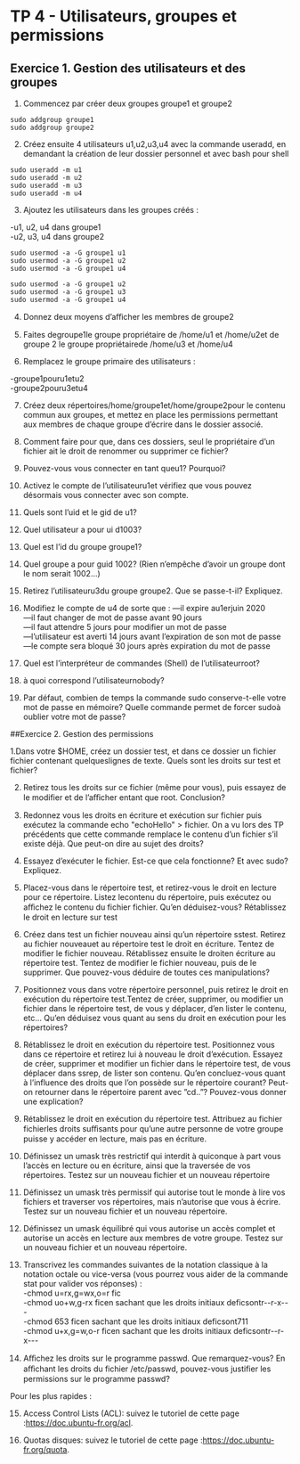 # TP 4 - Utilisateurs, groupes et permissions

## Exercice 1. Gestion des utilisateurs et des groupes

1. Commencez par créer deux groupes groupe1 et groupe2

```
sudo addgroup groupe1  
sudo addgroup groupe2
```

2. Créez ensuite 4 utilisateurs u1,u2,u3,u4 avec la commande useradd, en demandant la création de leur dossier personnel et avec bash pour shell

```
sudo useradd -m u1
sudo useradd -m u2
sudo useradd -m u3
sudo useradd -m u4
```

3. Ajoutez les utilisateurs dans les groupes créés :  

-u1, u2, u4 dans groupe1  
-u2, u3, u4 dans groupe2

```
sudo usermod -a -G groupe1 u1
sudo usermod -a -G groupe1 u2
sudo usermod -a -G groupe1 u4

sudo usermod -a -G groupe1 u2
sudo usermod -a -G groupe1 u3
sudo usermod -a -G groupe1 u4
```

4. Donnez deux moyens d’aﬀicher les membres de groupe2



5. Faites degroupe1le groupe propriétaire de /home/u1 et /home/u2et de groupe 2 le groupe propriétairede /home/u3 et /home/u4

6. Remplacez le groupe primaire des utilisateurs :  

-groupe1pouru1etu2  
-groupe2pouru3etu4  

7. Créez deux répertoires/home/groupe1et/home/groupe2pour le contenu commun aux groupes, et mettez en place les permissions permettant aux membres de chaque groupe d’écrire dans le dossier associé.

8. Comment faire pour que, dans ces dossiers, seul le propriétaire d’un fichier ait le droit de renommer ou supprimer ce fichier?

9. Pouvez-vous vous connecter en tant queu1? Pourquoi?

10. Activez le compte de l’utilisateuru1et vérifiez que vous pouvez désormais vous connecter avec son compte.

11. Quels sont l’uid et le gid de u1?

12. Quel utilisateur a pour ui d1003?

13. Quel est l’id du groupe groupe1?


14. Quel groupe a pour guid 1002? (Rien n’empêche d’avoir un groupe dont le nom serait 1002...)

15. Retirez l’utilisateuru3du groupe groupe2. Que se passe-t-il? Expliquez.

16. Modifiez le compte de u4 de sorte que :
—il expire au1erjuin 2020  
—il faut changer de mot de passe avant 90 jours  
—il faut attendre 5 jours pour modifier un mot de passe  
—l’utilisateur est averti 14 jours avant l’expiration de son mot de passe  
—le compte sera bloqué 30 jours après expiration du mot de passe

17. Quel est l’interpréteur de commandes (Shell) de l’utilisateurroot?

18. à quoi correspond l’utilisateurnobody?

19. Par défaut, combien de temps la commande sudo conserve-t-elle votre mot de passe en mémoire? Quelle commande permet de forcer sudoà oublier votre mot de passe?


##Exercice 2. Gestion des permissions

1.Dans votre $HOME, créez un dossier test, et dans ce dossier un fichier fichier contenant quelqueslignes de texte. Quels sont les droits sur test et fichier?
 
2. Retirez tous les droits sur ce fichier (même pour vous), puis essayez de le modifier et de l’aﬀicher entant que root. Conclusion?  

3. Redonnez vous les droits en écriture et exécution sur fichier puis exécutez la commande echo "echoHello" > fichier. On a vu lors des TP précédents que cette commande remplace le contenu d’un fichier s’il existe déjà. Que peut-on dire au sujet des droits?

4. Essayez d’exécuter le fichier. Est-ce que cela fonctionne? Et avec sudo? Expliquez.

5. Placez-vous dans le répertoire test, et retirez-vous le droit en lecture pour ce répertoire. Listez lecontenu du répertoire, puis exécutez ou aﬀichez le contenu du fichier fichier. Qu’en déduisez-vous? Rétablissez le droit en lecture sur test

6. Créez dans test un fichier nouveau ainsi qu’un répertoire sstest. Retirez au fichier nouveauet au répertoire test le droit en écriture. Tentez de modifier le fichier nouveau. Rétablissez ensuite le droiten écriture au répertoire test. Tentez de modifier le fichier nouveau, puis de le supprimer. Que pouvez-vous déduire de toutes ces manipulations?

7. Positionnez vous dans votre répertoire personnel, puis retirez le droit en exécution du répertoire test.Tentez de créer, supprimer, ou modifier un fichier dans le répertoire test, de vous y déplacer, d’en lister le contenu, etc... Qu’en déduisez vous quant au sens du droit en exécution pour les répertoires?

8. Rétablissez le droit en exécution du répertoire test. Positionnez vous dans ce répertoire et retirez lui à nouveau le droit d’exécution. Essayez de créer, supprimer et modifier un fichier dans le répertoire test, de vous déplacer dans ssrep, de lister son contenu. Qu’en concluez-vous quant à l’influence des droits que l’on possède sur le répertoire courant? Peut-on retourner dans le répertoire parent avec ”cd..”? Pouvez-vous donner une explication?

9. Rétablissez le droit en exécution du répertoire test. Attribuez au fichier fichierles droits suﬀisants pour qu’une autre personne de votre groupe puisse y accéder en lecture, mais pas en écriture.

10. Définissez un umask très restrictif qui interdit à quiconque à part vous l’accès en lecture ou en écriture, ainsi que la traversée de vos répertoires. Testez sur un nouveau fichier et un nouveau répertoire

11. Définissez un umask très permissif qui autorise tout le monde à lire vos fichiers et traverser vos répertoires, mais n’autorise que vous à écrire. Testez sur un nouveau fichier et un nouveau répertoire.

12. Définissez un umask équilibré qui vous autorise un accès complet et autorise un accès en lecture aux membres de votre groupe. Testez sur un nouveau fichier et un nouveau répertoire.

13. Transcrivez les commandes suivantes de la notation classique à la notation octale ou vice-versa (vous pourrez vous aider de la commande stat pour valider vos réponses) :  
-chmod u=rx,g=wx,o=r fic  
-chmod uo+w,g-rx ficen sachant que les droits initiaux deficsontr--r-x---  
-chmod 653 ficen sachant que les droits initiaux deficsont711  
-chmod u+x,g=w,o-r ficen sachant que les droits initiaux deficsontr--r-x---

14. Aﬀichez les droits sur le programme passwd. Que remarquez-vous? En aﬀichant les droits du fichier /etc/passwd, pouvez-vous justifier les permissions sur le programme passwd?   

Pour les plus rapides :  

15. Access Control Lists (ACL): suivez le tutoriel de cette page :https://doc.ubuntu-fr.org/acl.

16. Quotas disques: suivez le tutoriel de cette page :https://doc.ubuntu-fr.org/quota.















